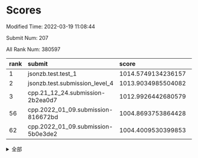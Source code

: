 # Scores

Modified Time: 2022-03-19 11:08:44

Submit Num: 207

All Rank Num: 380597

| rank |               submit               |       score        |       sigma        | pk_num |
| :--- | :--------------------------------- | :----------------- | :----------------- | :----- |
| 1    | jsonzb.test.test_1                 | 1014.5749134236157 | 0.8206442032487274 | 7359   |
| 2    | jsonzb.test.submission_level_4     | 1013.9034985504082 | 0.8063704792142938 | 7355   |
| 3    | cpp.21_12_24.submission-2b2ea0d7   | 1012.9926442680579 | 0.7832291462845419 | 7348   |
| 56   | cpp.2022_01_09.submission-816672bd | 1004.8693753864428 | 0.7142193089684112 | 7358   |
| 62   | cpp.2022_01_09.submission-5b0e3de2 | 1004.4009530399853 | 0.7089605670943159 | 7356   |


<details>
<summary>全部</summary>

| rank |                 submit                 |       score        |       sigma        | pk_num |
| :--- | :------------------------------------- | :----------------- | :----------------- | :----- |
| 1    | jsonzb.test.test_1                     | 1014.5749134236157 | 0.8206442032487274 | 7359   |
| 2    | jsonzb.test.submission_level_4         | 1013.9034985504082 | 0.8063704792142938 | 7355   |
| 3    | cpp.21_12_24.submission-2b2ea0d7       | 1012.9926442680579 | 0.7832291462845419 | 7348   |
| 4    | gobigger.level_3.submission_level_3_40 | 1011.7705605675791 | 0.782479820403596  | 7356   |
| 5    | gobigger.level_3.submission_level_3_11 | 1011.4279293565327 | 0.7760018926410819 | 7356   |
| 6    | gobigger.level_3.submission_level_3_33 | 1011.2549851690131 | 0.7677003067460363 | 7353   |
| 7    | gobigger.level_3.submission_level_3_18 | 1011.2206870782538 | 0.7414711084179396 | 7349   |
| 8    | gobigger.level_3.submission_level_3_39 | 1011.1650612769013 | 0.7667781368808343 | 7355   |
| 9    | gobigger.level_3.submission_level_3_15 | 1011.0667691788904 | 0.7693348327419638 | 7354   |
| 10   | gobigger.level_3.submission_level_3_37 | 1011.0273404890655 | 0.7720530687567062 | 7351   |
| 11   | gobigger.level_3.submission_level_3_27 | 1010.8345315110712 | 0.7800972628435191 | 7359   |
| 12   | gobigger.level_3.submission_level_3_44 | 1010.7891739383913 | 0.7725649998022445 | 7360   |
| 13   | gobigger.level_3.submission_level_3_29 | 1010.7210240281757 | 0.7740890813969381 | 7350   |
| 14   | gobigger.level_3.submission_level_3_21 | 1010.7084813093144 | 0.7705841445910337 | 7351   |
| 15   | gobigger.level_3.submission_level_3_25 | 1010.7071608862907 | 0.7575727673969599 | 7353   |
| 16   | gobigger.level_3.submission_level_3_9  | 1010.5780670889015 | 0.7622872995800316 | 7354   |
| 17   | gobigger.level_3.submission_level_3_36 | 1010.5348313240389 | 0.771241910977317  | 7352   |
| 18   | gobigger.level_3.submission_level_3_3  | 1010.5186114929396 | 0.7656144080929912 | 7354   |
| 19   | gobigger.level_3.submission_level_3_42 | 1010.5102637675044 | 0.7632377453110534 | 7361   |
| 20   | gobigger.level_3.submission_level_3_2  | 1010.492153500485  | 0.7435635058709338 | 7346   |
| 21   | gobigger.level_3.submission_level_3_14 | 1010.4837226399476 | 0.7731650437202378 | 7353   |
| 22   | gobigger.level_3.submission_level_3_5  | 1010.4314015772628 | 0.7700015736525135 | 7355   |
| 23   | gobigger.level_3.submission_level_3_46 | 1010.4263137422937 | 0.7854848195990644 | 7352   |
| 24   | gobigger.level_3.submission_level_3_41 | 1010.3255542709675 | 0.7350521282954572 | 7350   |
| 25   | gobigger.level_3.submission_level_3_8  | 1010.2387084036135 | 0.772078354222363  | 7356   |
| 26   | gobigger.level_3.submission_level_3_17 | 1010.2306874301182 | 0.7526670538376365 | 7356   |
| 27   | gobigger.level_3.submission_level_3_31 | 1010.2157860191501 | 0.7568190276049206 | 7356   |
| 28   | gobigger.level_3.submission_level_3_16 | 1010.1728148085368 | 0.7852177467150792 | 7355   |
| 29   | gobigger.level_3.submission_level_3_6  | 1010.1688917839709 | 0.745250211572681  | 7355   |
| 30   | gobigger.level_3.submission_level_3_49 | 1010.1616921128876 | 0.7725686190623748 | 7357   |
| 31   | gobigger.level_3.submission_level_3_19 | 1010.0656783513136 | 0.7569367296421075 | 7355   |
| 32   | gobigger.level_3.submission_level_3_28 | 1009.9946950444826 | 0.7352270382453501 | 7354   |
| 33   | gobigger.level_3.submission_level_3_24 | 1009.9704011228654 | 0.7499331216983526 | 7351   |
| 34   | gobigger.level_3.submission_level_3_22 | 1009.8638789436031 | 0.7682926562391499 | 7347   |
| 35   | gobigger.level_3.submission_level_3_10 | 1009.8461382401888 | 0.7572953310850477 | 7351   |
| 36   | gobigger.level_3.submission_level_3_48 | 1009.8438905339589 | 0.7677689447679412 | 7350   |
| 37   | gobigger.level_3.submission_level_3_20 | 1009.8150711489835 | 0.7508603718205008 | 7356   |
| 38   | gobigger.level_3.submission_level_3_43 | 1009.6872102502441 | 0.755568247614998  | 7355   |
| 39   | gobigger.level_3.submission_level_3_26 | 1009.6583566370031 | 0.7646324613805057 | 7360   |
| 40   | gobigger.level_3.submission_level_3_34 | 1009.6472672891374 | 0.7547828909209507 | 7358   |
| 41   | gobigger.level_3.submission_level_3_1  | 1009.5684162310928 | 0.7705329466452652 | 7354   |
| 42   | gobigger.level_3.submission_level_3_38 | 1009.5327256048256 | 0.7611496015092186 | 7355   |
| 43   | gobigger.level_3.submission_level_3_30 | 1009.4937180091323 | 0.7474450038785783 | 7356   |
| 44   | gobigger.level_3.submission_level_3_7  | 1009.4788837434884 | 0.749229093706535  | 7361   |
| 45   | gobigger.level_3.submission_level_3_23 | 1009.4458851955137 | 0.7409843512535726 | 7353   |
| 46   | gobigger.level_3.submission_level_3_47 | 1009.2563879027845 | 0.7650710845617399 | 7349   |
| 47   | gobigger.level_3.submission_level_3_45 | 1009.1965893984377 | 0.7426181635114536 | 7354   |
| 48   | gobigger.level_3.submission_level_3_0  | 1009.0879037122131 | 0.7455317338315383 | 7352   |
| 49   | gobigger.level_3.submission_level_3_12 | 1008.8912118074383 | 0.7501284437815726 | 7356   |
| 50   | gobigger.level_3.submission_level_3_35 | 1008.4899450565271 | 0.7412073763972183 | 7356   |
| 51   | gobigger.level_3.submission_level_3_4  | 1008.474060893715  | 0.7459692831537805 | 7354   |
| 52   | gobigger.level_3.submission_level_3_32 | 1008.1108397079311 | 0.746492639858053  | 7356   |
| 53   | gobigger.level_3.submission_level_3_13 | 1007.7758095887482 | 0.7206679309826853 | 7359   |
| 54   | gobigger.level_1.submission_level_1_3  | 1004.995616956947  | 0.723575256644048  | 7353   |
| 55   | gobigger.level_1.submission_level_1_34 | 1004.9195247759519 | 0.7476680777960656 | 7354   |
| 56   | cpp.2022_01_09.submission-816672bd     | 1004.8693753864428 | 0.7142193089684112 | 7358   |
| 57   | gobigger.level_1.submission_level_1_43 | 1004.7797328801378 | 0.7154976376658313 | 7359   |
| 58   | gobigger.level_1.submission_level_1_26 | 1004.7654263760106 | 0.727975310113321  | 7356   |
| 59   | gobigger.level_1.submission_level_1_32 | 1004.7252902613617 | 0.7135231618491784 | 7357   |
| 60   | gobigger.level_1.submission_level_1_5  | 1004.7059348964441 | 0.7177226502269719 | 7344   |
| 61   | gobigger.level_1.submission_level_1_28 | 1004.6723812695852 | 0.7185224163450071 | 7350   |
| 62   | cpp.2022_01_09.submission-5b0e3de2     | 1004.4009530399853 | 0.7089605670943159 | 7356   |
| 63   | gobigger.level_1.submission_level_1_46 | 1004.3846773101686 | 0.7194148340279171 | 7356   |
| 64   | gobigger.level_1.submission_level_1_35 | 1004.2471053379672 | 0.7228641780109226 | 7353   |
| 65   | gobigger.level_1.submission_level_1_37 | 1004.1933654463443 | 0.7045265792248362 | 7358   |
| 66   | gobigger.level_1.submission_level_1_36 | 1004.1254734006686 | 0.7158329274931029 | 7354   |
| 67   | gobigger.level_1.submission_level_1_8  | 1004.0913843086271 | 0.7141520203348793 | 7356   |
| 68   | gobigger.level_1.submission_level_1_20 | 1003.9901542046438 | 0.7131033603237239 | 7354   |
| 69   | gobigger.level_1.submission_level_1_49 | 1003.9288575806049 | 0.7119058030267977 | 7348   |
| 70   | gobigger.level_1.submission_level_1_25 | 1003.9274464391674 | 0.712057208014915  | 7354   |
| 71   | gobigger.level_1.submission_level_1_9  | 1003.9014218993752 | 0.721171816728601  | 7353   |
| 72   | gobigger.level_1.submission_level_1_40 | 1003.811385364542  | 0.7187330929375801 | 7351   |
| 73   | gobigger.level_1.submission_level_1_45 | 1003.7127427758448 | 0.7130415781509073 | 7356   |
| 74   | gobigger.level_1.submission_level_1_19 | 1003.6724451587637 | 0.7237218466892945 | 7358   |
| 75   | gobigger.level_1.submission_level_1_22 | 1003.6084659489962 | 0.71296536094594   | 7357   |
| 76   | gobigger.level_1.submission_level_1_17 | 1003.5873957947997 | 0.715536263824201  | 7361   |
| 77   | gobigger.level_1.submission_level_1_38 | 1003.4783861675327 | 0.702450113316754  | 7351   |
| 78   | gobigger.level_1.submission_level_1_16 | 1003.4653112982267 | 0.7217899662983857 | 7355   |
| 79   | gobigger.level_1.submission_level_1_31 | 1003.3520455838304 | 0.7276872741847384 | 7354   |
| 80   | gobigger.level_1.submission_level_1_21 | 1003.3282693097104 | 0.721001438404774  | 7358   |
| 81   | gobigger.level_1.submission_level_1_18 | 1003.302237831771  | 0.7261188685439005 | 7356   |
| 82   | gobigger.level_1.submission_level_1_14 | 1003.291928481428  | 0.7151329336948657 | 7356   |
| 83   | gobigger.level_1.submission_level_1_7  | 1003.227156656518  | 0.7140380330996381 | 7352   |
| 84   | gobigger.level_1.submission_level_1_1  | 1003.1470811036979 | 0.7282424252512926 | 7359   |
| 85   | gobigger.level_1.submission_level_1_23 | 1003.1349070053652 | 0.7166564181599635 | 7352   |
| 86   | gobigger.level_1.submission_level_1_29 | 1003.0715483668606 | 0.7024311720706454 | 7354   |
| 87   | gobigger.level_1.submission_level_1_48 | 1003.051717096053  | 0.7069704599149631 | 7354   |
| 88   | gobigger.level_1.submission_level_1_4  | 1003.0392842258054 | 0.7088391599790373 | 7353   |
| 89   | gobigger.level_1.submission_level_1_6  | 1002.9956663158204 | 0.72341518541248   | 7359   |
| 90   | gobigger.level_1.submission_level_1_13 | 1002.9271665832065 | 0.723697457725856  | 7358   |
| 91   | gobigger.level_1.submission_level_1_10 | 1002.7869658968767 | 0.7272172040733097 | 7353   |
| 92   | gobigger.level_1.submission_level_1_44 | 1002.7408801482912 | 0.7255469837586609 | 7356   |
| 93   | gobigger.level_1.submission_level_1_33 | 1002.7004758509589 | 0.7090395069952353 | 7356   |
| 94   | gobigger.level_1.submission_level_1_12 | 1002.6260536378185 | 0.7226482082933215 | 7353   |
| 95   | gobigger.level_1.submission_level_1_27 | 1002.5978116263952 | 0.7157510839615625 | 7354   |
| 96   | gobigger.level_1.submission_level_1_15 | 1002.5832691919767 | 0.7140938212035344 | 7358   |
| 97   | gobigger.level_1.submission_level_1_0  | 1002.497820577594  | 0.7112347894817255 | 7355   |
| 98   | gobigger.level_1.submission_level_1_11 | 1002.489720673624  | 0.7215882767124473 | 7355   |
| 99   | gobigger.level_1.submission_level_1_42 | 1002.4761991354569 | 0.7140731295086591 | 7350   |
| 100  | gobigger.level_1.submission_level_1_24 | 1002.462952958575  | 0.7146026886604803 | 7353   |
| 101  | gobigger.level_1.submission_level_1_39 | 1002.356908249312  | 0.7244015719538136 | 7356   |
| 102  | gobigger.level_1.submission_level_1_2  | 1002.2377002141369 | 0.7274368919042636 | 7358   |
| 103  | gobigger.level_1.submission_level_1_41 | 1002.0779283725083 | 0.7149185923388378 | 7360   |
| 104  | gobigger.level_1.submission_level_1_47 | 1001.8571408467765 | 0.7116792968028526 | 7352   |
| 105  | gobigger.level_1.submission_level_1_30 | 1001.3275174332422 | 0.7174199111841296 | 7357   |
| 106  | gobigger.random.submission_random_40   | 997.143553205859   | 0.707110120325912  | 7354   |
| 107  | gobigger.random.submission_random_31   | 996.9835351664818  | 0.7114699420276357 | 7356   |
| 108  | gobigger.random.submission_random_0    | 996.8469669196983  | 0.7243555449391169 | 7355   |
| 109  | gobigger.random.submission_random_26   | 996.7862771704149  | 0.706489878237446  | 7354   |
| 110  | gobigger.random.submission_random_2    | 996.6664750489778  | 0.717003872609748  | 7358   |
| 111  | gobigger.random.submission_random_23   | 996.6135390996178  | 0.7156656092303486 | 7353   |
| 112  | gobigger.random.submission_random_27   | 996.5136383206592  | 0.7125147694565265 | 7353   |
| 113  | gobigger.random.submission_random_15   | 996.4982910487196  | 0.7121122706732501 | 7353   |
| 114  | gobigger.random.submission_random_41   | 996.3862079020479  | 0.7109281765374268 | 7354   |
| 115  | gobigger.random.submission_random_13   | 996.3717714456795  | 0.7059128825862828 | 7358   |
| 116  | gobigger.random.submission_random_35   | 996.3597914192488  | 0.6997588632856956 | 7355   |
| 117  | gobigger.random.submission_random_42   | 996.3289590632975  | 0.7129853324024863 | 7358   |
| 118  | gobigger.random.submission_random_8    | 996.3261458828903  | 0.7217276618633969 | 7354   |
| 119  | gobigger.random.submission_random_30   | 996.2972749503225  | 0.70331707676326   | 7357   |
| 120  | gobigger.random.submission_random_28   | 996.2586289963828  | 0.7143569685601052 | 7354   |
| 121  | gobigger.random.submission_random_20   | 996.1827028109154  | 0.7014256493478309 | 7359   |
| 122  | gobigger.random.submission_random_11   | 996.1803434653581  | 0.707663952551376  | 7354   |
| 123  | gobigger.random.submission_random_10   | 996.1352136596155  | 0.7143032769624541 | 7356   |
| 124  | gobigger.random.submission_random_44   | 996.110517404469   | 0.7187662512326635 | 7358   |
| 125  | gobigger.random.submission_random_49   | 996.0997295289169  | 0.6951189912703851 | 7351   |
| 126  | gobigger.random.submission_random_22   | 996.0939856165588  | 0.7180460712426172 | 7354   |
| 127  | gobigger.random.submission_random_34   | 996.040935510744   | 0.7107329799584701 | 7354   |
| 128  | gobigger.random.submission_random_16   | 995.9514874203226  | 0.7059342751568627 | 7360   |
| 129  | gobigger.random.submission_random_46   | 995.9506452693229  | 0.7315271250090897 | 7353   |
| 130  | gobigger.random.submission_random_24   | 995.8834072077958  | 0.708696677676345  | 7355   |
| 131  | gobigger.random.submission_random_7    | 995.8202642579907  | 0.7105600208855922 | 7347   |
| 132  | gobigger.random.submission_random_9    | 995.7591003517631  | 0.7262882302915865 | 7353   |
| 133  | gobigger.random.submission_random_43   | 995.7409908831756  | 0.7116005420394639 | 7355   |
| 134  | gobigger.random.submission_random_48   | 995.7390670532301  | 0.7153123758320908 | 7352   |
| 135  | gobigger.random.submission_random_12   | 995.6991934406523  | 0.7035677862862987 | 7351   |
| 136  | gobigger.random.submission_random_1    | 995.6823986211502  | 0.7025028032247553 | 7358   |
| 137  | gobigger.random.submission_random_39   | 995.6581202976853  | 0.7193349050348522 | 7356   |
| 138  | gobigger.random.submission_random_37   | 995.6034675401394  | 0.7241134012923861 | 7359   |
| 139  | gobigger.random.submission_random_32   | 995.5289205670634  | 0.7126508158783668 | 7350   |
| 140  | gobigger.random.submission_random_5    | 995.5242217153968  | 0.7138233882063778 | 7351   |
| 141  | gobigger.random.submission_random_14   | 995.5022889366437  | 0.7042556977523299 | 7354   |
| 142  | gobigger.random.submission_random_17   | 995.4821903937255  | 0.7147640883520946 | 7350   |
| 143  | gobigger.random.submission_random_25   | 995.4196008826285  | 0.7066947888031863 | 7359   |
| 144  | gobigger.random.submission_random_3    | 995.4100631070612  | 0.721977682458217  | 7355   |
| 145  | gobigger.random.submission_random_6    | 995.3824905089494  | 0.726329939853192  | 7355   |
| 146  | gobigger.random.submission_random_33   | 995.3690587023217  | 0.7082411944236752 | 7360   |
| 147  | gobigger.random.submission_random_47   | 995.3611868770081  | 0.7019977787013761 | 7357   |
| 148  | gobigger.random.submission_random_36   | 995.345929581945   | 0.6980357742800433 | 7353   |
| 149  | gobigger.random.submission_random_18   | 995.3059928995979  | 0.7171074676124021 | 7351   |
| 150  | gobigger.random.submission_random_4    | 995.1539960321361  | 0.7236620521354349 | 7353   |
| 151  | gobigger.random.submission_random_45   | 995.1377236268779  | 0.721092607288173  | 7353   |
| 152  | gobigger.random.submission_random_21   | 995.0647565355908  | 0.7148984547030939 | 7357   |
| 153  | gobigger.random.submission_random_38   | 994.8450061618028  | 0.7277477879606139 | 7357   |
| 154  | gobigger.random.submission_random_29   | 994.529785008633   | 0.7271508780947602 | 7354   |
| 155  | gobigger.random.submission_random_19   | 994.3802213437411  | 0.7073294721749047 | 7353   |
| 156  | gobigger.level_2.submission_level_2_28 | 993.6516959557505  | 0.7260706452615493 | 7358   |
| 157  | gobigger.level_2.submission_level_2_46 | 993.335014626125   | 0.7432071249059778 | 7358   |
| 158  | gobigger.level_2.submission_level_2_22 | 993.3319766793185  | 0.7492643341489666 | 7351   |
| 159  | gobigger.level_2.submission_level_2_32 | 993.157848608869   | 0.7323617895815736 | 7350   |
| 160  | gobigger.level_2.submission_level_2_10 | 993.1562563748063  | 0.729706931703128  | 7351   |
| 161  | gobigger.level_2.submission_level_2_39 | 993.0479264838751  | 0.7242613063433491 | 7353   |
| 162  | gobigger.level_2.submission_level_2_37 | 993.0353023176788  | 0.7348761573906988 | 7353   |
| 163  | gobigger.level_2.submission_level_2_7  | 992.9630330126719  | 0.7544278846355471 | 7353   |
| 164  | gobigger.level_2.submission_level_2_42 | 992.9593408073102  | 0.7290568433241138 | 7353   |
| 165  | gobigger.level_2.submission_level_2_29 | 992.8028936026511  | 0.7364270546625972 | 7355   |
| 166  | gobigger.level_2.submission_level_2_44 | 992.7716665226742  | 0.7490492529462354 | 7353   |
| 167  | gobigger.level_2.submission_level_2_9  | 992.7282049200688  | 0.7328854118826343 | 7348   |
| 168  | gobigger.level_2.submission_level_2_3  | 992.625773130041   | 0.7238405774149963 | 7352   |
| 169  | gobigger.level_2.submission_level_2_6  | 992.6248334056368  | 0.7456232836443987 | 7352   |
| 170  | gobigger.level_2.submission_level_2_5  | 992.5847410031877  | 0.732178143877015  | 7354   |
| 171  | gobigger.level_2.submission_level_2_45 | 992.5183415932994  | 0.7477644117934186 | 7358   |
| 172  | gobigger.level_2.submission_level_2_38 | 992.4902162290813  | 0.7542233148492001 | 7357   |
| 173  | gobigger.level_2.submission_level_2_2  | 992.4045178209686  | 0.7300060529822138 | 7360   |
| 174  | gobigger.level_2.submission_level_2_49 | 992.4041154746674  | 0.758228941349773  | 7358   |
| 175  | gobigger.level_2.submission_level_2_26 | 992.2388313451171  | 0.7320918444991359 | 7353   |
| 176  | gobigger.level_2.submission_level_2_43 | 992.2028699569286  | 0.7389972569710155 | 7357   |
| 177  | gobigger.level_2.submission_level_2_34 | 992.1915000966933  | 0.7398344669832155 | 7352   |
| 178  | gobigger.level_2.submission_level_2_40 | 992.1708909686921  | 0.7489081650027899 | 7357   |
| 179  | gobigger.level_2.submission_level_2_41 | 992.1670710002118  | 0.7576029975724563 | 7352   |
| 180  | gobigger.level_2.submission_level_2_4  | 992.1369404164016  | 0.7361063930836595 | 7357   |
| 181  | gobigger.level_2.submission_level_2_19 | 992.1033959601763  | 0.7580761503105208 | 7355   |
| 182  | gobigger.level_2.submission_level_2_15 | 992.0850082580305  | 0.7701859967487515 | 7356   |
| 183  | gobigger.level_2.submission_level_2_8  | 992.0153408538818  | 0.7482932179368079 | 7354   |
| 184  | gobigger.level_2.submission_level_2_36 | 992.0152727342406  | 0.7484939775117844 | 7358   |
| 185  | gobigger.level_2.submission_level_2_13 | 991.9409694249904  | 0.7461935154998441 | 7350   |
| 186  | gobigger.level_2.submission_level_2_14 | 991.8785502194576  | 0.7467513189159817 | 7358   |
| 187  | gobigger.level_2.submission_level_2_24 | 991.6306541530124  | 0.7393389418937144 | 7358   |
| 188  | gobigger.level_2.submission_level_2_11 | 991.6053362121719  | 0.7340786163092131 | 7354   |
| 189  | gobigger.level_2.submission_level_2_20 | 991.592236088603   | 0.7354543376185009 | 7352   |
| 190  | gobigger.level_2.submission_level_2_1  | 991.5736294478211  | 0.741406722623097  | 7359   |
| 191  | gobigger.level_2.submission_level_2_18 | 991.5404772232795  | 0.7554817783554555 | 7356   |
| 192  | gobigger.level_2.submission_level_2_0  | 991.5190383984668  | 0.7428670831402568 | 7351   |
| 193  | gobigger.level_2.submission_level_2_21 | 991.455916463255   | 0.7527533803889245 | 7356   |
| 194  | gobigger.level_2.submission_level_2_12 | 991.3855257108751  | 0.7419316880795807 | 7351   |
| 195  | gobigger.level_2.submission_level_2_47 | 991.3784237144663  | 0.7493163468482993 | 7355   |
| 196  | gobigger.level_2.submission_level_2_35 | 991.2173616171561  | 0.7473496344570233 | 7353   |
| 197  | gobigger.level_2.submission_level_2_33 | 991.1407599762417  | 0.7729907577230622 | 7362   |
| 198  | gobigger.level_2.submission_level_2_48 | 991.1212621593353  | 0.7789845857205606 | 7352   |
| 199  | gobigger.level_2.submission_level_2_30 | 990.777857606613   | 0.7421699133819055 | 7355   |
| 200  | gobigger.level_2.submission_level_2_27 | 990.7280886762004  | 0.7478513043286227 | 7355   |
| 201  | gobigger.level_2.submission_level_2_17 | 990.6797785541146  | 0.7637012177691594 | 7357   |
| 202  | gobigger.level_2.submission_level_2_16 | 990.642672326232   | 0.7769073195294737 | 7351   |
| 203  | gobigger.level_2.submission_level_2_31 | 990.5971436729583  | 0.7458415493991852 | 7353   |
| 204  | gobigger.level_2.submission_level_2_23 | 990.5413444291398  | 0.7722559022751858 | 7358   |
| 205  | gobigger.level_2.submission_level_2_25 | 990.5334381101159  | 0.7756128330557486 | 7356   |
| 206  | gobigger.none.submission_none_0        | 976.2364458351792  | 1.3188146757546015 | 7344   |
| 207  | gobigger.none.submission_none_1        | 975.3179672051081  | 1.5332308099644054 | 7358   |

</details>
